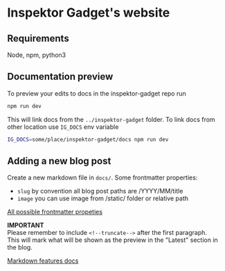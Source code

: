 # Inspektor Gadget's website

## Requirements

Node, npm, python3

## Documentation preview

To preview your edits to docs in the inspektor-gadget repo run

```bash
npm run dev
```

This will link docs from the `../inspektor-gadget` folder.
To link docs from other location use `IG_DOCS` env variable

```bash
IG_DOCS=some/place/inspektor-gadget/docs npm run dev
```

## Adding a new blog post

Create a new markdown file in `docs/`.
Some frontmatter properties:

- `slug` by convention all blog post paths are /YYYY/MM/title
- `image` you can use image from /static/ folder or relative path

[All possible frontmatter propeties](https://docusaurus.io/docs/api/plugins/@docusaurus/plugin-content-blog#markdown-front-matter)

**IMPORTANT**  
Please remember to include `<!--truncate-->` after the first paragraph.  
This will mark what will be shown as the preview in the "Latest" section in the blog.

[Markdown features docs](https://docusaurus.io/docs/markdown-features)
